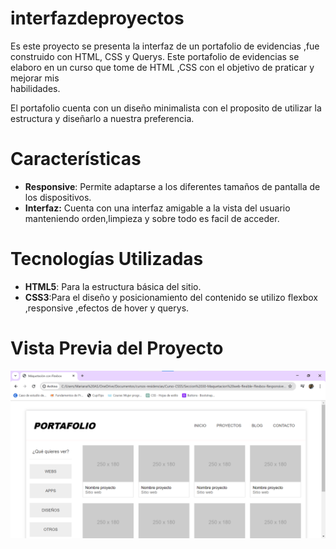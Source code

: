 # interfazdeproyectos

Es este proyecto se presenta la interfaz de un portafolio de evidencias ,fue construido con HTML, CSS y Querys.
Este portafolio de evidencias se elaboro en un curso que tome de HTML ,CSS  con el objetivo de praticar y mejorar mis      
habilidades.

El portafolio cuenta con un diseño minimalista con el proposito de utilizar la estructura y diseñarlo a nuestra preferencia.
# Características 

+ **Responsive**: Permite adaptarse a los diferentes tamaños de pantalla de los dispositivos.
+ **Interfaz:** Cuenta con una interfaz amigable a la vista del usuario manteniendo orden,limpieza y sobre todo es facil de    acceder.

# Tecnologías Utilizadas
+ **HTML5**: Para la estructura básica del sitio.
+ **CSS3**:Para el diseño y posicionamiento del contenido se utilizo flexbox ,responsive ,efectos de hover y querys.
  
# Vista Previa del Proyecto
![head](imagenes/interfaz_portafolio.png)
